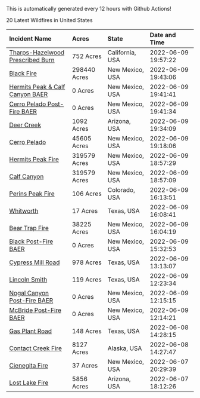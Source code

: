 This is automatically generated every 12 hours with Github Actions!

20 Latest Wildfires in United States

 | Incident Name | Acres | State | Date and Time |
|:---|:---|:---|:---|
| [Tharps-Hazelwood Prescribed Burn](https://inciweb.nwcg.gov/incident/8130/) | 752 Acres | California, USA | 2022-06-09 19:57:22 |
| [Black Fire](https://inciweb.nwcg.gov/incident/8103/) | 298440 Acres | New Mexico, USA | 2022-06-09 19:43:06 |
| [Hermits Peak & Calf Canyon BAER](https://inciweb.nwcg.gov/incident/8104/) | 0 Acres | New Mexico, USA | 2022-06-09 19:41:41 |
| [Cerro Pelado Post-Fire BAER](https://inciweb.nwcg.gov/incident/8118/) | 0 Acres | New Mexico, USA | 2022-06-09 19:41:34 |
| [Deer Creek](https://inciweb.nwcg.gov/incident/8145/) | 1092 Acres | Arizona, USA | 2022-06-09 19:34:09 |
| [Cerro Pelado](https://inciweb.nwcg.gov/incident/8075/) | 45605 Acres | New Mexico, USA | 2022-06-09 19:18:06 |
| [Hermits Peak Fire](https://inciweb.nwcg.gov/incident/8049/) | 319579 Acres | New Mexico, USA | 2022-06-09 18:57:29 |
| [Calf Canyon](https://inciweb.nwcg.gov/incident/8069/) | 319579 Acres | New Mexico, USA | 2022-06-09 18:57:09 |
| [Perins Peak Fire](https://inciweb.nwcg.gov/incident/8120/) | 106 Acres | Colorado, USA | 2022-06-09 16:13:51 |
| [Whitworth](https://inciweb.nwcg.gov/incident/8134/) | 17 Acres | Texas, USA | 2022-06-09 16:08:41 |
| [Bear Trap Fire](https://inciweb.nwcg.gov/incident/8093/) | 38225 Acres | New Mexico, USA | 2022-06-09 16:04:19 |
| [Black Post-Fire BAER](https://inciweb.nwcg.gov/incident/8144/) | 0 Acres | New Mexico, USA | 2022-06-09 15:32:53 |
| [Cypress Mill Road](https://inciweb.nwcg.gov/incident/8137/) | 978 Acres | Texas, USA | 2022-06-09 13:13:07 |
| [Lincoln Smith](https://inciweb.nwcg.gov/incident/8133/) | 119 Acres | Texas, USA | 2022-06-09 12:23:34 |
| [Nogal Canyon Post-Fire BAER](https://inciweb.nwcg.gov/incident/8072/) | 0 Acres | New Mexico, USA | 2022-06-09 12:15:15 |
| [McBride Post-Fire BAER](https://inciweb.nwcg.gov/incident/8080/) | 0 Acres | New Mexico, USA | 2022-06-09 12:14:21 |
| [Gas Plant Road](https://inciweb.nwcg.gov/incident/8136/) | 148 Acres | Texas, USA | 2022-06-08 14:28:15 |
| [Contact Creek Fire](https://inciweb.nwcg.gov/incident/8131/) | 8127 Acres | Alaska, USA | 2022-06-08 14:27:47 |
| [Cienegita Fire](https://inciweb.nwcg.gov/incident/8132/) | 37 Acres | New Mexico, USA | 2022-06-07 20:29:39 |
| [Lost Lake Fire](https://inciweb.nwcg.gov/incident/8122/) | 5856 Acres | Arizona, USA | 2022-06-07 18:12:26 |

